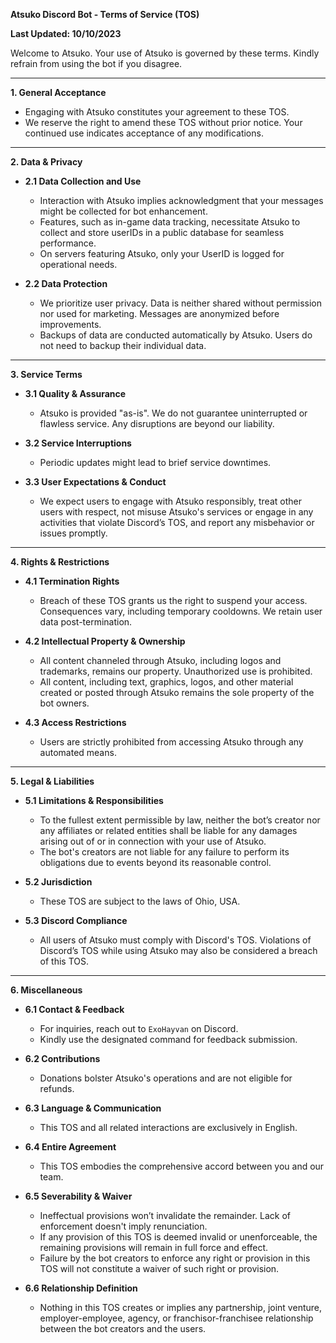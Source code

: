 **Atsuko Discord Bot - Terms of Service (TOS)**

**Last Updated: 10/10/2023**

Welcome to Atsuko. Your use of Atsuko is governed by these terms. Kindly refrain from using the bot if you disagree.

---

**1. General Acceptance**

- Engaging with Atsuko constitutes your agreement to these TOS.
- We reserve the right to amend these TOS without prior notice. Your continued use indicates acceptance of any modifications.

---

**2. Data & Privacy**

- **2.1 Data Collection and Use**
    * Interaction with Atsuko implies acknowledgment that your messages might be collected for bot enhancement.
    * Features, such as in-game data tracking, necessitate Atsuko to collect and store userIDs in a public database for seamless performance.
    * On servers featuring Atsuko, only your UserID is logged for operational needs.

- **2.2 Data Protection**
    * We prioritize user privacy. Data is neither shared without permission nor used for marketing. Messages are anonymized before improvements.
    * Backups of data are conducted automatically by Atsuko. Users do not need to backup their individual data.

---

**3. Service Terms**

- **3.1 Quality & Assurance**
    * Atsuko is provided "as-is". We do not guarantee uninterrupted or flawless service. Any disruptions are beyond our liability.

- **3.2 Service Interruptions**
    * Periodic updates might lead to brief service downtimes.

- **3.3 User Expectations & Conduct**
    * We expect users to engage with Atsuko responsibly, treat other users with respect, not misuse Atsuko's services or engage in any activities that violate Discord’s TOS, and report any misbehavior or issues promptly.

---

**4. Rights & Restrictions**

- **4.1 Termination Rights**
    * Breach of these TOS grants us the right to suspend your access. Consequences vary, including temporary cooldowns. We retain user data post-termination.

- **4.2 Intellectual Property & Ownership**
    * All content channeled through Atsuko, including logos and trademarks, remains our property. Unauthorized use is prohibited.
    * All content, including text, graphics, logos, and other material created or posted through Atsuko remains the sole property of the bot owners.

- **4.3 Access Restrictions**
    * Users are strictly prohibited from accessing Atsuko through any automated means.

---

**5. Legal & Liabilities**

- **5.1 Limitations & Responsibilities**
    * To the fullest extent permissible by law, neither the bot’s creator nor any affiliates or related entities shall be liable for any damages arising out of or in connection with your use of Atsuko.
    * The bot's creators are not liable for any failure to perform its obligations due to events beyond its reasonable control.

- **5.2 Jurisdiction**
    * These TOS are subject to the laws of Ohio, USA.

- **5.3 Discord Compliance**
    * All users of Atsuko must comply with Discord's TOS. Violations of Discord’s TOS while using Atsuko may also be considered a breach of this TOS.

---

**6. Miscellaneous**

- **6.1 Contact & Feedback**
    * For inquiries, reach out to `ExoHayvan` on Discord.
    * Kindly use the designated command for feedback submission.

- **6.2 Contributions**
    * Donations bolster Atsuko's operations and are not eligible for refunds.

- **6.3 Language & Communication**
    * This TOS and all related interactions are exclusively in English.

- **6.4 Entire Agreement**
    * This TOS embodies the comprehensive accord between you and our team.

- **6.5 Severability & Waiver**
    * Ineffectual provisions won’t invalidate the remainder. Lack of enforcement doesn't imply renunciation.
    * If any provision of this TOS is deemed invalid or unenforceable, the remaining provisions will remain in full force and effect.
    * Failure by the bot creators to enforce any right or provision in this TOS will not constitute a waiver of such right or provision.

- **6.6 Relationship Definition**
    * Nothing in this TOS creates or implies any partnership, joint venture, employer-employee, agency, or franchisor-franchisee relationship between the bot creators and the users.

